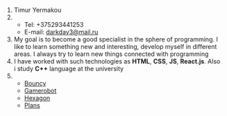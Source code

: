 1. Timur Yermakou
2. 
   * Tel: +375293441253
   * E-mail: darkday3@mail.ru
3. My goal is to become a good specialist in the sphere of programming. I like to learn something new and interesting, develop myself in different areas. I always try to learn new things connected with programming
4. I have worked with such technologies as **HTML**, **CSS**, **JS**, **React.js**. Also i study **C++** language at the university
5. 
   * [Bouncy](https://github.com/Errmakovv/Bouncy)  
   * [Gamerobot](https://github.com/Errmakovv/gamerobot)
   * [Hexagon](https://github.com/Errmakovv/hexagon) 
   * [Plans](https://github.com/Errmakovv/plans)